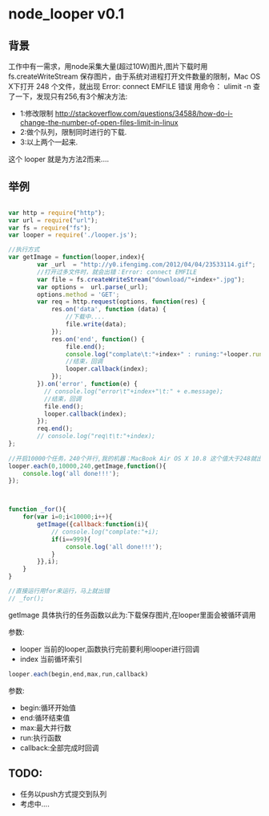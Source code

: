 node_looper v0.1
===========

背景
-------------
工作中有一需求，用node采集大量(超过10W)图片,图片下载时用 fs.createWriteStream 保存图片，由于系统对进程打开文件数量的限制，Mac OS X下打开 248 个文件，就出现 Error: connect EMFILE 错误 
用命令： ulimit -n 查了一下，发现只有256,有3个解决方法: 

 - 1:修改限制 http://stackoverflow.com/questions/34588/how-do-i-change-the-number-of-open-files-limit-in-linux 
 - 2:做个队列，限制同时进行的下载. 
 - 3:以上两个一起来. 

这个 looper 就是为方法2而来....

举例
-------------

```  js

var http = require("http");
var url = require("url");
var fs = require("fs");
var looper = require('./looper.js');

//执行方式
var getImage = function(looper,index){
		var _url  = "http://y0.ifengimg.com/2012/04/04/23533114.gif";
		//打开过多文件时，就会出错：Error: connect EMFILE
		var file = fs.createWriteStream("download/"+index+".jpg");
		var options =  url.parse(_url);
		options.method = 'GET';
		var req = http.request(options, function(res) {
			res.on('data', function (data) {
				//下载中....
				file.write(data);
			});
			res.on('end', function() {
				file.end();
				console.log("complate\t:"+index+" : runing:"+looper.runing);
				//结束，回调
				looper.callback(index);
			});
		}).on('error', function(e) {
		  // console.log("error\t"+index+"\t:" + e.message);
		  //结束，回调
		  file.end();
		  looper.callback(index);
		});
		req.end();
		// console.log("req\t\t:"+index);
};
 
//开启10000个任务，240个并行,我的机器：MacBook Air OS X 10.8 这个值大于248就出错。
looper.each(0,10000,240,getImage,function(){
	console.log('all done!!!');
});



function _for(){
	for(var i=0;i<10000;i++){
		getImage({callback:function(i){
			// console.log("complate:"+i);
			if(i==999){
				console.log('all done!!!');
			}
		}},i);
	}
}

//直接运行用for来运行，马上就出错
// _for();
```

getImage 具体执行的任务函数以此为:下载保存图片,在looper里面会被循环调用

参数:
 - looper 当前的looper,函数执行完前要利用looper进行回调 
 - index 当前循环索引 

```  js
looper.each(begin,end,max,run,callback)
```
参数:
 - begin:循环开始值 
 - end:循环结束值 
 - max:最大并行数 
 - run:执行函数 
 - callback:全部完成时回调 



TODO:
-------------
 - 任务以push方式提交到队列 
 - 考虑中.... 
